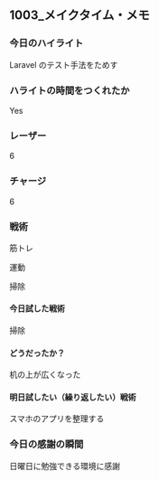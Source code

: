 ## 1003\_メイクタイム・メモ

### 今日のハイライト

Laravel のテスト手法をためす

### ハライトの時間をつくれたか

Yes

### レーザー

6

### チャージ

6

### 戦術

筋トレ

運動

掃除

#### 今日試した戦術

掃除

#### どうだったか？

机の上が広くなった

#### 明日試したい（繰り返したい）戦術

スマホのアプリを整理する

### 今日の感謝の瞬間

日曜日に勉強できる環境に感謝
